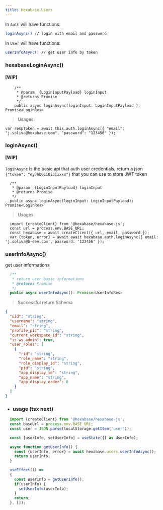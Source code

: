 ```yaml
---
title: Hexabase.Users
---
```



In `Auth` will have functions:
```bash
loginAsync() // login with email and password
```

In `User` will have functions:
```bash
userInfoAsync() // get user info by token
```


### hexabaseLoginAsync()
#### [WIP]
```tsx
    /**
     * @param  {LoginInputPayload} loginInput
     * @returns Promise
     */
    public async loginAsync(loginInput: LoginInputPayload ): Promise<LoginRes>
```
> Usages
```tsx
var respToken = await this.auth.loginAsync({ "email": "j.soliva@hexabase.com", "password": "123456" });
```

### loginAsync()
#### [WIP]
`loginAsync` is the basic api that auth user credentials, return a json `{"token": "eyJhbGciOiJIxxxx"}` that you can use to store JWT token
```tsx
  /**
   * @param  {LoginInputPayload} loginInput
   * @returns Promise
   */
  public async loginAsync(loginInput: LoginInputPayload): Promise<LoginRes>
```
> Usages
```tsx
  import {createClient} from '@hexabase/hexabase-js';
  const url = process.env.BASE_URL;
  const hexabase = await createClient({ url, email, password });
  var {token, error} = await await hexabase.auth.loginAsync({ email: 'j.soliva@b-eee.com', password: '123456' });
```

### userInfoAsync()

get user informations

```ts
  /**
   * return user basic informations
   * @returns Promise
   */
  public async userInfoAsync(): Promise<UserInfoRes>
```

> Successful return Schema 
```json
{
  "uid": "string",
  "username": "string",
  "email": "string",
  "profile_pic": "string",
  "current_workspace_id": "string",
  "is_ws_admin": true,
  "user_roles": [
    {
      "rid": "string",
      "role_name": "string",
      "role_display_id": "string",
      "pid": "string",
      "app_display_id": "string",
      "app_name": "string",
      "app_display_order": 0
    }
  ]
}
```

- ### usage (tsx next)
```ts
  import {createClient} from '@hexabase/hexabase-js';
  const baseUrl = process.env.BASE_URL;
  const user = JSON.parse(localStorage.getItem('user'));

  const [userInfo, setUserInfo] = useState({} as UserInfo);

  async function getUserInfo() {
    const {userInfo, error} = await hexabase.users.userInfoAsync();
    return userInfo;
  }

  useEffect(() =>
  {
    const userInfo = getUserInfo();
    if(userInfo) {
      setUserInfo(userInfo);
    }
    return;
  }, []);
```
